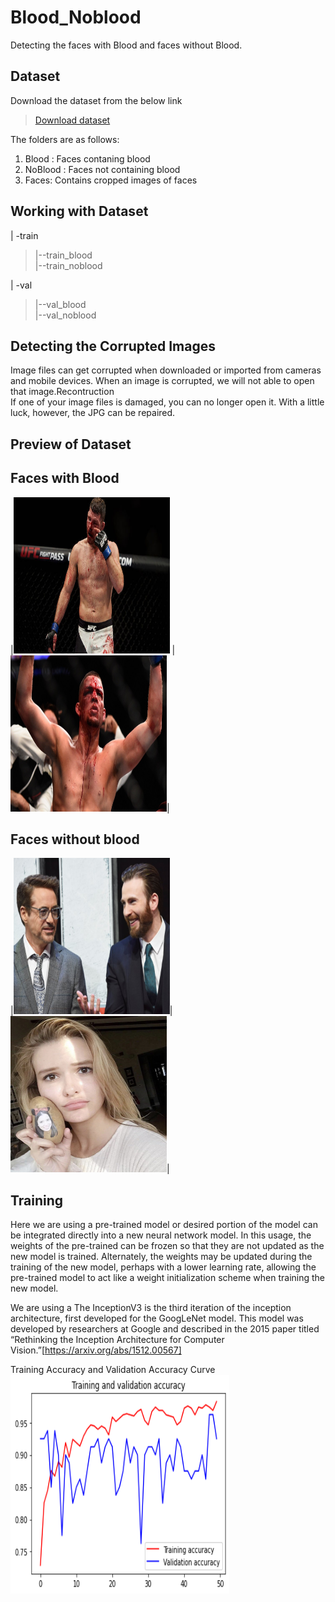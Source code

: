 # Blood_Noblood
Detecting the faces with Blood and faces without Blood.
## Dataset
Download the dataset from the below link

>[Download dataset](https://drive.google.com/file/d/1tcdLZymFiw36lzu95zgCAQzudi0Wxma5/view?usp=sharing)

The folders are as follows: <br/>
1. Blood : Faces contaning blood <br/>
2. NoBlood : Faces not containing blood <br/>
3. Faces: Contains cropped images of faces <br/>
## Working with Dataset

 | -train <br/>
 > |--train_blood <br/>
 > |--train_noblood <br/>
 
 | -val <br/>
 > |--val_blood <br/>
 > |--val_noblood <br/>
 
## Detecting the Corrupted Images
Image files can get corrupted when downloaded or imported from cameras and mobile devices. When an image is corrupted, we will not able to open that image.Recontruction <br/>
If one of your image files is damaged, you can no longer open it. With a little luck, however, the JPG can be repaired.

## Preview of Dataset
## Faces with Blood
|<img src=https://github.com/Monishraj50/Blood_Noblood/blob/master/img/blood_1.jpg width='250' height='250' /> |
<img src=https://github.com/Monishraj50/Blood_Noblood/blob/master/img/blood_100.jpg width='250' height='250' />|
## Faces without blood
|<img src=https://github.com/Monishraj50/Blood_Noblood/blob/master/img/noblood_10.jpg width='250' height='250' />|
<img src=https://github.com/Monishraj50/Blood_Noblood/blob/master/img/noblood_102.jpg width='250' height='250' />|

## Training
Here we are using a  pre-trained model or desired portion of the model can be integrated directly into a new neural network model. In this usage, the weights of the pre-trained can be frozen so that they are not updated as the new model is trained. Alternately, the weights may be updated during the training of the new model, perhaps with a lower learning rate, allowing the pre-trained model to act like a weight initialization scheme when training the new model.

We are using a The InceptionV3 is the third iteration of the inception architecture, first developed for the GoogLeNet model.
This model was developed by researchers at Google and described in the 2015 paper titled “Rethinking the Inception Architecture for Computer Vision.”[https://arxiv.org/abs/1512.00567]

Training Accuracy and Validation Accuracy Curve 
<img src=https://github.com/Monishraj50/Blood_Noblood/blob/master/img/acc.png width='350' height='350' />




